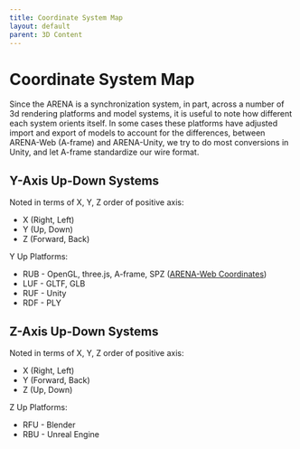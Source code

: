 ```yaml
---
title: Coordinate System Map
layout: default
parent: 3D Content
---
```


#  Coordinate System Map

Since the ARENA is a synchronization system, in part, across a number of 3d rendering platforms and model systems, it is useful to note how different each system orients itself. In some cases these platforms have adjusted import and export of models to account for the differences, between ARENA-Web (A-frame) and ARENA-Unity, we try to do most conversions in Unity, and let A-frame standardize our wire format.

## Y-Axis Up-Down Systems

Noted in terms of X, Y, Z order of positive axis:
- X (Right, Left)
- Y (Up, Down)
- Z (Forward, Back)

Y Up Platforms:
- RUB - OpenGL, three.js, A-frame, SPZ ([ARENA-Web Coordinates](/content/xr/optical-markers#coordinate-system))
- LUF - GLTF, GLB
- RUF - Unity
- RDF - PLY

## Z-Axis Up-Down Systems

Noted in terms of X, Y, Z order of positive axis:
- X (Right, Left)
- Y (Forward, Back)
- Z (Up, Down)

Z Up Platforms:
- RFU - Blender
- RBU - Unreal Engine
